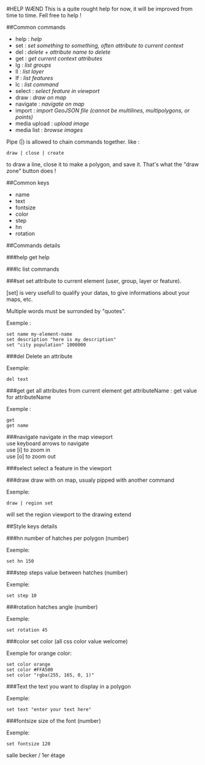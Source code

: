#HELP WÆND
This is a quite rought help for now, it will be improved from time to time.
Fell free to help ! 


##Common commands

- help : *help*
- set : *set something to something, often attribute to current context*
- del : *delete + attribute name to delete*
- get : *get current context attributes*
- lg : *list groups*
- ll : *list layer*
- lf : *list features*
- lc : *list command*
- select : *select feature in viewport*
- draw : *draw on map*
- navigate : *navigate on map*
- import : *import GeoJSON file (cannot be multilines, multipolygons, or points)*
- media upload : *upload image*
- media list : *browse images*

Pipe (|) is allowed to chain commands together.
like :

	draw | close | create

to draw a line, close it to make a polygon, and save it.
That's what the "draw zone" button does ! 

##Common keys
- name
- text
- fontsize
- color
- step
- hn
- rotation

##Commands details

###help 
get help

###lc
list commands  

###set
set attribute to current element (user, group, layer or feature). 
 
[set] is very usefull to qualify your datas, to give informations about your maps, etc.
 
Multiple words must be surronded by "quotes".

Exemple : 
	
	set name my-element-name
	set description "here is my description"
	set "city population" 1000000

###del
Delete an attribute

Exemple:

	del text

###get
get all attributes from current element 
get attributeName : get value for attributeName

Exemple : 
	
	get 
	get name


###navigate
navigate in the map viewport  
use keyboard arrows to navigate  
use [i] to zoom in  
use [o] to zoom out

###select
select a feature in the viewport

###draw
draw with on map, usualy pipped with another command  

Exemple:

	draw | region set

will set the region viewport to the drawing extend


##Style keys details

###hn
number of hatches per polygon (number)

Exemple:

	set hn 150

###step
steps value between hatches (number)

Exemple:

	set step 10

###rotation
hatches angle (number)

Exemple:

	set rotation 45

###color
set color (all css color value welcome)

Exemple for orange color:

	set color orange
	set color #FFA500
	set color "rgba(255, 165, 0, 1)"

###Text
the text you want to display in a polygon 

Exemple:

	set text "enter your text here"

###fontsize
size of the font (number)

Exemple:

	set fontsize 120



salle becker / 1er étage
